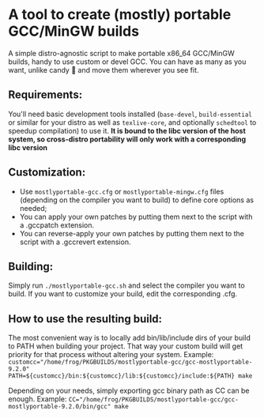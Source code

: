 # A tool to create (mostly) portable GCC/MinGW builds

A simple distro-agnostic script to make portable x86_64 GCC/MinGW builds, handy to use custom or devel GCC. You can have as many as you want, unlike candy :frog: and move them wherever you see fit.

## Requirements:
You'll need basic development tools installed (`base-devel`, `build-essential` or similar for your distro as well as `texlive-core`, and optionally `schedtool` to speedup compilation) to use it.
**It is bound to the libc version of the host system, so cross-distro portability will only work with a corresponding libc version**

## Customization:
- Use `mostlyportable-gcc.cfg` or `mostlyportable-mingw.cfg` files (depending on the compiler you want to build) to define core options as needed;
- You can apply your own patches by putting them next to the script with a .gccpatch extension.
- You can reverse-apply your own patches by putting them next to the script with a .gccrevert extension.

## Building:
Simply run `./mostlyportable-gcc.sh` and select the compiler you want to build. If you want to customize your build, edit the corresponding .cfg.

## How to use the resulting build:
The most convenient way is to locally add bin/lib/include dirs of your build to PATH when building your project. That way your custom build will get priority for that process without altering your system.
Example: `customcc="/home/frog/PKGBUILDS/mostlyportable-gcc/gcc-mostlyportable-9.2.0" PATH=${customcc}/bin:${customcc}/lib:${customcc}/include:${PATH} make`

Depending on your needs, simply exporting gcc binary path as CC can be enough.
Example: `CC="/home/frog/PKGBUILDS/mostlyportable-gcc/gcc-mostlyportable-9.2.0/bin/gcc" make`
